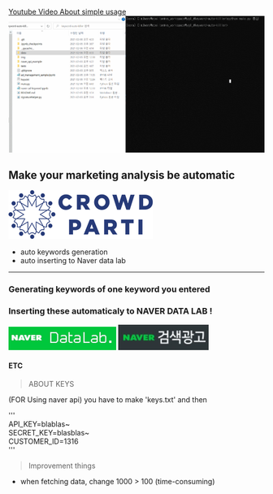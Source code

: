 [Youtube Video About simple usage ](https://youtu.be/_kPnSxVV7z0)
![](./img/guide.gif)

## Make your marketing analysis be automatic

![](./img/crowd.png)

- auto keywords generation
- auto inserting to Naver data lab  

-------

### Generating keywords of one keyword you entered  
### Inserting these automaticaly to NAVER DATA LAB !
![](./img/datalab.png) ![](./img/naver-ads.jpg)  

#### ETC

>  ABOUT KEYS   

(FOR Using naver api)
you have to make 'keys.txt' and then

'''    
API_KEY=blablas~  
SECRET_KEY=blasblas~  
CUSTOMER_ID=1316  
'''

> Improvement things

- when fetching data, change 1000 > 100 (time-consuming)
